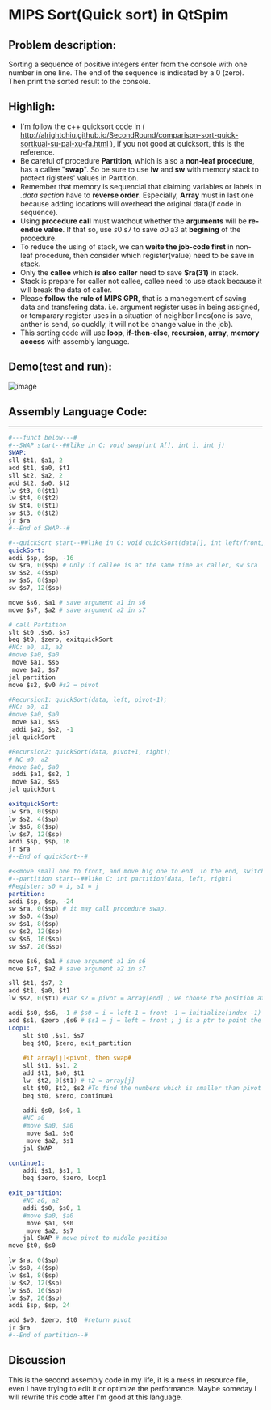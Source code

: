 MIPS Sort(Quick sort) in QtSpim
========
Problem description:
--------
Sorting a sequence of positive integers enter from the console with one number in one line. The end of the sequence is indicated by a 0 (zero). Then print the sorted result to the console.  

Highligh:
--------
- I'm follow the c++ quicksort code in ( http://alrightchiu.github.io/SecondRound/comparison-sort-quick-sortkuai-su-pai-xu-fa.html ), if you not good at quicksort, this is the reference.
- Be careful of procedure **Partition**, which is also a **non-leaf procedure**, has a callee "**swap**". So be sure to use **lw** and **sw** with memory stack to protect rigisters' values in Partition. 
- Remember that memory is sequencial that claiming variables or labels in *.data section*  have to **reverse order**. Especially, **Array** must in last one because adding locations will overhead the original data(if code in sequence).
- Using **procedure call** must watchout whether the **arguments** will be **re-endue value**. If that so, use $s0~$s7 to save $a0~$a3 at **begining** of the procedure.
- To reduce the using of stack, we can **weite the job-code first** in non-leaf procedure, then consider which register(value) need to be save in stack.
- Only the **callee** which **is also caller** need to save **$ra(31)** in stack.
- Stack is prepare for caller not callee, callee need to use stack because it will break the data of caller.
- Please **follow the rule of MIPS GPR**, that is a manegement of saving data and transfering data. i.e. argument register uses in being assigned, or temparary register uses in a situation of neighbor lines(one is save, anther is send, so qucklly, it will not be change value in the job).
- This sorting code will use **loop**, **if-then-else**, **recursion**, **array**, **memory access** with assembly language.

Demo(test and run):
--------
![image](https://drive.google.com/file/d/13wX5wV4BDm3nlLZ1ak2fvJAnu_QerH5t/view?usp=sharing)
## Assembly Language Code:
--------
```s
#---funct below---#
#--SWAP start--##like in C: void swap(int A[], int i, int j)
SWAP:
sll $t1, $a1, 2		
add $t1, $a0, $t1	
sll $t2, $a2, 2		
add $t2, $a0, $t2	
lw $t3, 0($t1)    	
lw $t4, 0($t2)		
sw $t4, 0($t1)    	
sw $t3, 0($t2) 		
jr $ra
#--End of SWAP--# 

#--quickSort start--##like in C: void quickSort(data[], int left/front, int right/end)
quickSort: 
addi $sp, $sp, -16
sw $ra, 0($sp) # Only if callee is at the same time as caller, sw $ra
sw $s2, 4($sp)
sw $s6, 8($sp)
sw $s7, 12($sp)

move $s6, $a1 # save argument a1 in s6 
move $s7, $a2 # save argument a2 in s7 

# call Partition
slt $t0 ,$s6, $s7
beq $t0, $zero, exitquickSort
#NC: a0, a1, a2
#move $a0, $a0
 move $a1, $s6
 move $a2, $s7
jal partition
move $s2, $v0 #s2 = pivot

#Recursion1: quickSort(data, left, pivot-1);
#NC: a0, a1
#move $a0, $a0
 move $a1, $s6
 addi $a2, $s2, -1
jal quickSort

#Recursion2: quickSort(data, pivot+1, right);
# NC a0, a2
#move $a0, $a0
 addi $a1, $s2, 1
 move $a2, $s6
jal quickSort

exitquickSort:
lw $ra, 0($sp) 
lw $s2, 4($sp)
lw $s6, 8($sp)
lw $s7, 12($sp)
addi $sp, $sp, 16
jr $ra
#--End of quickSort--#

#<<move small one to front, and move big one to end. To the end, switch pivot to small (array+1), which maen middle position>>#
#--partition start--##like C: int partition(data, left, right)
#Register: s0 = i, s1 = j
partition:
addi $sp, $sp, -24
sw $ra, 0($sp) # it may call procedure swap.
sw $s0, 4($sp)
sw $s1, 8($sp)
sw $s2, 12($sp)
sw $s6, 16($sp)
sw $s7, 20($sp)

move $s6, $a1 # save argument a1 in s6 
move $s7, $a2 # save argument a2 in s7 

sll $t1, $s7, 2
add $t1, $a0, $t1
lw $s2, 0($t1) #var s2 = pivot = array[end] ; we choose the position at the back of array to be pivot

addi $s0, $s6, -1 # $s0 = i = left-1 = front -1 = initialize(index -1) ; i is going to count the numbers which smaller than pivot
add $s1, $zero ,$s6 # $s1 = j = left = front ; j is a ptr to point the current number sequenrially to compare to pivot  
Loop1:
	slt $t0 ,$s1, $s7
	beq $t0, $zero, exit_partition
	
	#if array[j]<pivot, then swap#
	sll $t1, $s1, 2
	add $t1, $a0, $t1
	lw  $t2, 0($t1) # t2 = array[j]
	slt $t0, $t2, $s2 #To find the numbers which is smaller than pivot
	beq $t0, $zero, continue1
	
	addi $s0, $s0, 1 
	#NC a0
	#move $a0, $a0
	 move $a1, $s0
	 move $a2, $s1
	jal SWAP

continue1:
	addi $s1, $s1, 1
	beq $zero, $zero, Loop1
	
exit_partition:
	#NC a0, a2
	addi $s0, $s0, 1
	#move $a0, $a0
	 move $a1, $s0
	 move $a2, $s7
	jal SWAP # move pivot to middle position
move $t0, $s0

lw $ra, 0($sp)
lw $s0, 4($sp)
lw $s1, 8($sp)
lw $s2, 12($sp)
lw $s6, 16($sp)
lw $s7, 20($sp)
addi $sp, $sp, 24

add $v0, $zero, $t0  #return pivot
jr $ra
#--End of partition--#
```
Discussion
--------
This is the second assembly code in my life, it is a mess in resource file, even I have trying to edit it or optimize the performance. Maybe someday I will rewrite this code after I'm good at this language.

